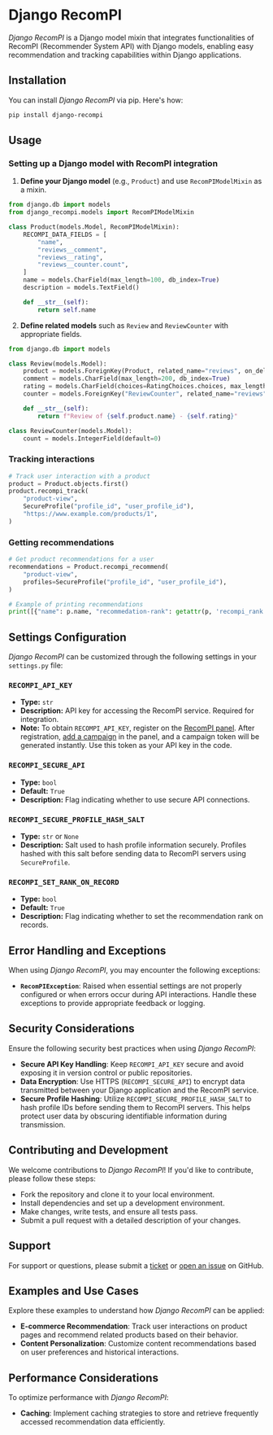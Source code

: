 # Django RecomPI

*Django RecomPI* is a Django model mixin that integrates functionalities of RecomPI (Recommender System API) with Django models, enabling easy recommendation and tracking capabilities within Django applications.

## Installation

You can install *Django RecomPI* via pip. Here's how:

```bash
pip install django-recompi
```

## Usage

### Setting up a Django model with RecomPI integration

1. **Define your Django model** (e.g., `Product`) and use `RecomPIModelMixin` as a mixin.

```python
from django.db import models
from django_recompi.models import RecomPIModelMixin

class Product(models.Model, RecomPIModelMixin):
    RECOMPI_DATA_FIELDS = [
        "name",
        "reviews__comment",
        "reviews__rating",
        "reviews__counter.count",
    ]
    name = models.CharField(max_length=100, db_index=True)
    description = models.TextField()

    def __str__(self):
        return self.name
```

2. **Define related models** such as `Review` and `ReviewCounter` with appropriate fields.

```python
from django.db import models

class Review(models.Model):
    product = models.ForeignKey(Product, related_name="reviews", on_delete=models.CASCADE)
    comment = models.CharField(max_length=200, db_index=True)
    rating = models.CharField(choices=RatingChoices.choices, max_length=1, db_index=True)
    counter = models.ForeignKey("ReviewCounter", related_name="reviews", on_delete=models.CASCADE, default=None, null=True, blank=True)

    def __str__(self):
        return f"Review of {self.product.name} - {self.rating}"

class ReviewCounter(models.Model):
    count = models.IntegerField(default=0)
```

### Tracking interactions

```python
# Track user interaction with a product
product = Product.objects.first()
product.recompi_track(
    "product-view",
    SecureProfile("profile_id", "user_profile_id"),
    "https://www.example.com/products/1",
)
```

### Getting recommendations

```python
# Get product recommendations for a user
recommendations = Product.recompi_recommend(
    "product-view",
    profiles=SecureProfile("profile_id", "user_profile_id"),
)

# Example of printing recommendations
print([{"name": p.name, "recommedation-rank": getattr(p, 'recompi_rank', None)} for p in recommendations.get("product-view", [])])
```

## Settings Configuration

*Django RecomPI* can be customized through the following settings in your `settings.py` file:

### `RECOMPI_API_KEY`

- **Type:** `str`
- **Description:** API key for accessing the RecomPI service. Required for integration.
- **Note:** To obtain `RECOMPI_API_KEY`, register on the [RecomPI panel](https://panel.recompi.com/clients/sign_in). After registration, [add a campaign](https://panel.recompi.com/campaigns/new) in the panel, and a campaign token will be generated instantly. Use this token as your API key in the code.

### `RECOMPI_SECURE_API`

- **Type:** `bool`
- **Default:** `True`
- **Description:** Flag indicating whether to use secure API connections.

### `RECOMPI_SECURE_PROFILE_HASH_SALT`

- **Type:** `str` or `None`
- **Description:** Salt used to hash profile information securely. Profiles hashed with this salt before sending data to RecomPI servers using `SecureProfile`.

### `RECOMPI_SET_RANK_ON_RECORD`

- **Type:** `bool`
- **Default:** `True`
- **Description:** Flag indicating whether to set the recommendation rank on records.

## Error Handling and Exceptions

When using *Django RecomPI*, you may encounter the following exceptions:

- **`RecomPIException`**: Raised when essential settings are not properly configured or when errors occur during API interactions. Handle these exceptions to provide appropriate feedback or logging.

## Security Considerations

Ensure the following security best practices when using *Django RecomPI*:

- **Secure API Key Handling**: Keep `RECOMPI_API_KEY` secure and avoid exposing it in version control or public repositories.
- **Data Encryption**: Use HTTPS (`RECOMPI_SECURE_API`) to encrypt data transmitted between your Django application and the RecomPI service.
- **Secure Profile Hashing**: Utilize `RECOMPI_SECURE_PROFILE_HASH_SALT` to hash profile IDs before sending them to RecomPI servers. This helps protect user data by obscuring identifiable information during transmission.

## Contributing and Development

We welcome contributions to *Django RecomPI*! If you'd like to contribute, please follow these steps:

- Fork the repository and clone it to your local environment.
- Install dependencies and set up a development environment.
- Make changes, write tests, and ensure all tests pass.
- Submit a pull request with a detailed description of your changes.

## Support

For support or questions, please submit a [ticket](https://panel.recompi.com/tickets/new) or [open an issue](https://github.com/recompi/django-recompi/issues) on GitHub.

## Examples and Use Cases

Explore these examples to understand how *Django RecomPI* can be applied:

- **E-commerce Recommendation**: Track user interactions on product pages and recommend related products based on their behavior.
- **Content Personalization**: Customize content recommendations based on user preferences and historical interactions.

## Performance Considerations

To optimize performance with *Django RecomPI*:

- **Caching**: Implement caching strategies to store and retrieve frequently accessed recommendation data efficiently.
